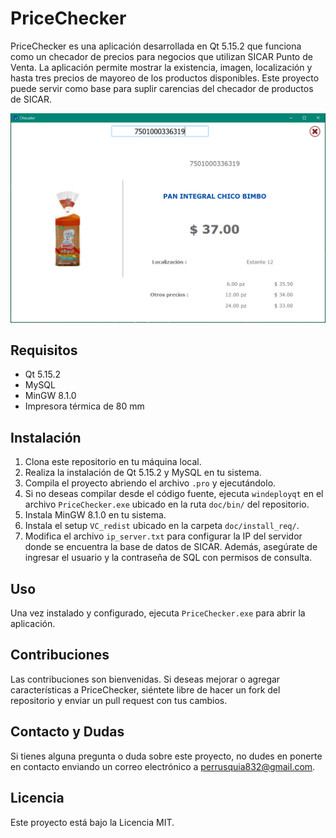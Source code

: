 # PriceChecker

PriceChecker es una aplicación desarrollada en Qt 5.15.2 que funciona como un checador de precios para negocios que utilizan SICAR Punto de Venta. La aplicación permite mostrar la existencia, imagen, localización y hasta tres precios de mayoreo de los productos disponibles. Este proyecto puede servir como base para suplir carencias del checador de productos de SICAR.

![PriceChecker](doc/img/screenshot1.PNG)


## Requisitos

- Qt 5.15.2
- MySQL
- MinGW 8.1.0
- Impresora térmica de 80 mm

## Instalación

1. Clona este repositorio en tu máquina local.
2. Realiza la instalación de Qt 5.15.2 y MySQL en tu sistema.
3. Compila el proyecto abriendo el archivo `.pro` y ejecutándolo.
4. Si no deseas compilar desde el código fuente, ejecuta `windeployqt` en el archivo `PriceChecker.exe` ubicado en la ruta `doc/bin/` del repositorio.
5. Instala MinGW 8.1.0 en tu sistema.
6. Instala el setup `VC_redist` ubicado en la carpeta `doc/install_req/`.
7. Modifica el archivo `ip_server.txt` para configurar la IP del servidor donde se encuentra la base de datos de SICAR. Además, asegúrate de ingresar el usuario y la contraseña de SQL con permisos de consulta.

## Uso

Una vez instalado y configurado, ejecuta `PriceChecker.exe` para abrir la aplicación.

## Contribuciones

Las contribuciones son bienvenidas. Si deseas mejorar o agregar características a PriceChecker, siéntete libre de hacer un fork del repositorio y enviar un pull request con tus cambios.

## Contacto y Dudas

Si tienes alguna pregunta o duda sobre este proyecto, no dudes en ponerte en contacto enviando un correo electrónico a perrusquia832@gmail.com.

## Licencia

Este proyecto está bajo la Licencia MIT.
